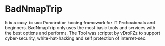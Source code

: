 # BadNmapTrip
It is a easy-to-use Penetration-testing framework for IT Professionals and beginners. BadNmapTrip only uses the most basic tools and services with the best options and performs. The Tool was scriptet by vDroPZz to support cyber-security, white-hat-hacking and self protection of internet-sec.
